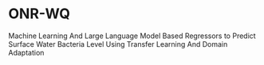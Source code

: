 # ONR-WQ
Machine Learning And Large Language Model Based Regressors to Predict Surface Water Bacteria Level Using Transfer Learning And Domain Adaptation

